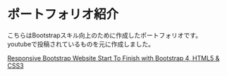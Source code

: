 <h1>ポートフォリオ紹介</h1>

<p>こちらはBootstrapスキル向上のために作成したポートフォリオです。<br>
  youtubeで投稿されているものを元に作成しました。</p>
<a href="https://www.youtube.com/watch?v=9cKsq14Kfsw" target="_blank" rel="noopener">Responsive Bootstrap Website Start To Finish with Bootstrap 4, HTML5 & CSS3</a>
